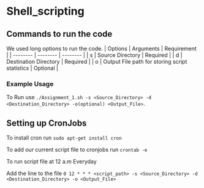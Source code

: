 # Shell_scripting
## Commands to run the code
We used long options to run the code.
| Options | Arguments | Requirement |
| -------- | -------- | -------- |
| s | Source Directory | Required |
| d | Destination Directory | Required |
| o | Output File path for storing script statistics | Optional |

### Example Usage

To Run use `./Assignment_1.sh -s <Source_Directory> -d <Destination_Directory> -o(optional) <Output_File>`.

## Setting up CronJobs

To install cron run `sudo apt-get install cron`

To add our current script file to cronjobs run `crontab -e`

To run script file at 12 a.m Everyday

Add the line to the file `0 12 * * * <script_path> -s <Source_Directory> -d <Destination_Directory> -o <Output_File>`

